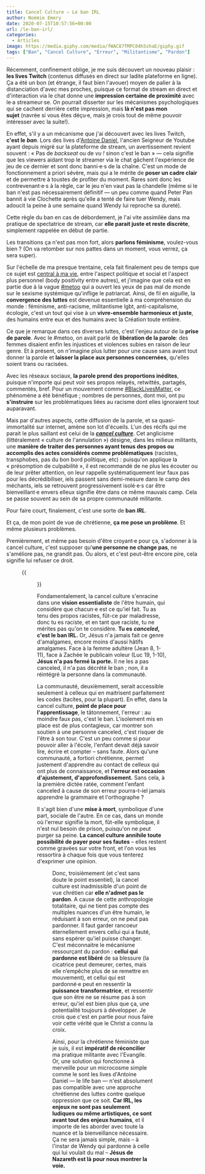 ```yaml
---
title: Cancel Culture – Le ban IRL
author: Noémie Emery
date: 2020-07-15T10:57:56+00:00
url: /le-ban-irl/
categories:
  - Articles
image: https://media.giphy.com/media/fWAC87fMPC04h5shaE/giphy.gif
tags: ["Ban", "Cancel Culture", "Erreur", "Militantisme", "Pardon"]
---
```


Récemment, confinement oblige, je me suis découvert un nouveau plaisir&nbsp;: **les lives Twitch** (contenus diffusés en direct sur ladite plateforme en ligne). Ça a été un bon (et étrange, il faut bien l'avouer) moyen de palier à la distanciation d'avec mes proches, puisque ce format de stream en direct et d'interaction via le chat donne une **impression certaine de proximité** avec le·a streameur·se. On pourrait disserter sur les mécanismes psychologiques qui se cachent derrière cette impression, mais **là n'est pas mon sujet**&nbsp;(navrée si vous êtes déçu·e, mais je crois tout de même pouvoir intéresser avec la suite!).

En effet, s'il y a un mécanisme que j'ai découvert avec les lives Twitch, **c'est le** _**ban**_. Lors des lives d'[Antoine Daniel][1], l'ancien Seigneur de Youtube ayant depuis migré sur la plateforme de stream, un avertissement revient souvent&nbsp;: «&nbsp;Pas de _backseat_ ou de _vu&nbsp;!_ sinon c'est le ban&nbsp;» — cela signifie que les viewers aidant trop le streamer via le chat gâchent l'expérience de jeu de ce dernier et sont donc banni·e·s de la chaîne. C'est un mode de fonctionnement a priori sévère, mais qui a le mérite de **poser un cadre clair** et de permettre à toustes de profiter du moment. Rares sont donc les contrevenant·e·s à la règle, car le jeu n'en vaut pas la chandelle (même si le ban n'est pas nécessairement définitif — un peu comme quand Peter Pan bannit à vie Clochette après qu'elle a tenté de faire tuer Wendy, mais adoucit la peine à une semaine quand Wendy lui reproche sa dureté).

Cette règle du ban en cas de débordement, je l'ai vite assimilée dans ma pratique de spectatrice de stream, car **elle parait juste et reste discrète**, simplement rappelée en début de partie.

Les transitions ça n'est pas mon fort, alors **parlons féminisme**, voulez-vous bien&nbsp;? (On va retomber sur nos pattes dans un moment, vous verrez, ça sera super).


Sur l'échelle de ma presque trentaine, cela fait finalement peu de temps que ce sujet est [central à ma vie][2], entre l'aspect politique et social et l'aspect plus personnel (body positivity entre autres), et j'imagine que cela est en partie due à la vague [#metoo][3] qui a ouvert les yeux de pas mal de monde sur le sexisme systémique qu'inflige le patriarcat. Ainsi, de fil en aiguille, la **convergence des luttes** est devenue essentielle à ma compréhension du monde&nbsp;: féminisme, anti-racisme, militantisme lgbt, anti-capitalisme, écologie, c'est un tout qui vise à un **vivre-ensemble harmonieux et juste**, des humains entre eux et des humains avec la Création toute entière.




Ce que je remarque dans ces diverses luttes, c'est l'enjeu autour de la **prise de parole**. Avec le #metoo, on avait parlé de <strong style="font-size: inherit;">libération de la parole</strong>: des femmes disaient enfin les injustices et violences subies en raison de leur genre. Et à présent, on n'imagine plus lutter pour une cause sans avant tout donner la parole et <strong style="font-size: inherit;">laisser la place aux personnes concernées</strong>, qu'elles soient trans ou racisées.

Avec les réseaux sociaux, **la parole prend des proportions inédites**, puisque n'importe qui peut voir ses propos relayés, retwittés, partagés, commentés, bref. Pour un mouvement comme [#BlackLivesMatter][4], ce phénomène a été bénéfique&nbsp;; nombres de personnes, dont moi, ont pu **s'instruire** sur les problématiques liées au racisme dont elles ignoraient tout auparavant.

Mais par d'autres aspects, cette diffusion de la parole, et sa quasi-immortalité sur internet, amène son lot d'écueils. L'un des récifs qui me parait le plus saillant est celui de la _**[cancel culture][5]**_. Cet anglicisme (littéralement&nbsp;«&nbsp;culture de l'annulation&nbsp;») désigne, dans les milieux militants, une **manière de traiter des personnes ayant tenus des propos ou accomplis des actes considérés comme problématiques**&nbsp;(racistes, transphobes, pas du bon bord politique, etc) : puisqu'on applique la «&nbsp;présomption de culpabilité&nbsp;», il est recommandé de ne plus les écouter ou de leur prêter attention, on leur rappelle systématiquement leur faux pas pour les décrédibiliser, iels passent sans demi-mesure dans le camp des méchants, iels se retrouvent progressivement isolé·e·s car être bienveillant·e envers elleux signifie être dans ce même mauvais camp. Cela se passe souvent au sein de sa propre communauté militante.

Pour faire court, finalement, c'est une sorte de **ban** _**IRL**_.

Et ça, de mon point de vue de chrétienne, **ça me pose un problème**. Et même plusieurs problèmes.

Premièrement, et même pas besoin d'être croyant·e pour ça, s'adonner à la cancel culture, c'est supposer qu'**une personne ne change pas**, ne s'améliore pas, ne grandit pas. Ou alors, et c'est peut-être encore pire, cela signifie lui refuser ce droit.<figure>

{{<figure src="https://www.open-source.church/wp-content/uploads/2020/07/izma.gif" class="text-center">}}

Fondamentalement, la cancel culture s'enracine dans une **vision essentialiste** de l'être humain, qui considère que chacun·e est ce qu'iel fait. Tu as tenu des propos racistes, fût-ce par maladresse, donc tu es raciste, et en tant que raciste, tu ne mérites pas qu'on te considère. **Tu es** _**canceled**_**, c'est le ban IRL.** Or, Jésus n'a jamais fait ce genre d'amalgames, encore moins d'aussi hâtifs amalgames. Face à la femme adultère (Jean 8, 1-11), face à Zachée le publicain voleur (Luc 19, 1-10), **Jésus n'a pas fermé la porte.** Il ne les a pas canceled, il n'a pas décrété le ban&nbsp;; non, il a réintégré la personne dans la communauté.

La communauté, deuxièmement, serait accessible seulement à celleux qui en maitrisent parfaitement les codes (tacites, pour la plupart). En effet, dans la cancel culture, **point de place pour l'apprentissage**, le tâtonnement, l'erreur&nbsp;: au moindre faux pas, c'est le ban. L'isolement mis en place est de plus contagieux, car montrer son soutien à une personne canceled, c'est risquer de l'être à son tour. C'est un peu comme si pour pouvoir aller à l'école, l'enfant devait déjà savoir lire, écrire et compter – sans faute. Alors qu'une communauté, a fortiori chrétienne, permet justement d'apprendre au contact de celleux qui ont plus de connaissance, et **l'erreur est occasion d'ajustement, d'approfondissement.** Sans cela, à la première dictée ratée, comment l'enfant canceled à cause de son erreur pourra-t-iel jamais apprendre la grammaire et l'orthographe&nbsp;?

Il s'agit bien d'une **mise à mort**, symbolique d'une part, sociale de l'autre. En ce cas, dans un monde où l'erreur signifie la mort, fût-elle symbolique, il n'est nul besoin de prison, puisqu'on ne peut purger sa peine. **La cancel culture annihile toute possibilité de payer pour ses fautes** – elles restent comme gravées sur votre front, et l'on vous les ressortira à chaque fois que vous tenterez d'exprimer une opinion.<figure class="wp-block-embed-instagram alignleft wp-block-embed is-type-rich is-provider-instagram">

<!-- https://www.instagram.com/p/CBHK3exBlP9/?utm_source=ig_embed&utm_campaign=loading -->


Donc, troisièmement (et c'est sans doute le point essentiel), la cancel culture est inadmissible d'un point de vue chrétien car **elle n'admet pas le pardon**. A cause de cette anthropologie totalitaire, qui ne tient pas compte des multiples nuances d'un être humain, le réduisant à son erreur, on ne peut pas pardonner. Il faut garder rancoeur éternellement envers cellui qui a fauté, sans espérer qu'iel puisse changer. C'est méconnaitre le mécanisme ressourçant du pardon&nbsp;: **cellui qui pardonne est libéré** de sa blessure (la cicatrice peut demeurer, certes, mais elle n&#8217;empêche plus de se remettre en mouvement), et cellui qui est pardonné·e peut en ressentir la **puissance transformatrice**, et ressentir que son être ne se résume pas à son erreur, qu'iel est bien plus que ça, une potentialité toujours à développer. Je crois que c'est en partie pour nous faire voir cette vérité que le Christ a connu la croix.

Ainsi, pour la chrétienne féministe que je suis, il est **impératif de réconcilier** ma pratique militante avec l'Evangile. Or, une solution qui fonctionne à merveille pour un microcosme simple comme le sont les lives d'Antoine Daniel — le life ban — n'est absolument pas compatible avec une approche chrétienne des luttes contre quelque oppression que ce soit. **Car IRL, les enjeux ne sont pas seulement ludiques ou même artistiques, ce sont avant tout des enjeux humains**, et il importe de les aborder avec toute la nuance et la bienveillance nécessaire. Ça ne sera jamais simple, mais – à l'instar de Wendy qui pardonne à celle qui lui voulait du mal – **Jésus de Nazareth est là pour nous montrer la voie.**

 [1]: https://www.twitch.tv/antoinedaniellive
 [2]: http://pelerine-au-chocolat.blogspot.com/2016/11/petite-histoire-de-mon-feminisme.html
 [3]: https://www.instagram.com/metoomvmt/
 [4]: https://www.instagram.com/blklivesmatter/
 [5]: https://www.madmoizelle.com/cancel-culture-definition-1037892